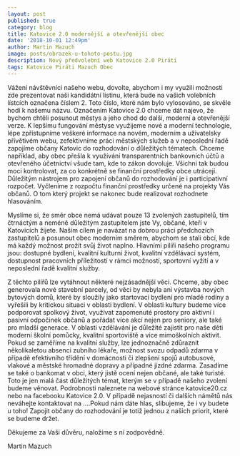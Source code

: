 ```yaml
---
layout: post
published: true
category: blog
title: Katovice 2.0 modernější a otevřenější obec
date: '2018-10-01 12:49pm'
author: Martin Mazuch
image: posts/obrazek-u-tohoto-postu.jpg
description: Nový předvolební web Katovice 2.0 Piráti
tags: Katovice Piráti Mazuch Obec
---
```


Vážení návštěvníci našeho webu, dovolte, abychom i my využili možnosti zde prezentovat naši
kandidátní listinu, která bude na vašich volebních lístcích označena číslem 2. Toto číslo,
které nám bylo vylosováno, se skvěle hodí k našemu názvu. Označením Katovice 2.0 chceme dát najevo,
že bychom chtěli posunout městys a jeho chod do další, moderní a otevřenější verze.
K lepšímu fungování městyse využijeme nové a moderní technologie, 
lépe zpřístupníme veškeré informace na novém, moderním a uživatelsky přívětivém webu,
zefektivníme práci městských služeb a v neposlední řadě zapojíme občany
Katovic do rozhodování o důležitých tématech. Chceme například,
aby obec přešla k využívání transparentních bankovních účtů a
otevřeného účetnictví všude tam, kde to zákon dovoluje. Všichni tak budou moci kontrolovat, za co konkrétně se finanční prostředky obce utrácejí. Důležitým nástrojem pro zapojení občanů do rozhodování je i participativní rozpočet. Vyčleníme z rozpočtu finanční prostředky určené  na projekty Vás občanů. O tom který projekt se nakonec bude realizovat rozhodnete hlasováním. 



Myslíme si, že směr obce nemá udávat pouze 13 zvolených zastupitelů, tím čtrnáctým a neméně důležitým zastupitelem jste Vy, občané, kteří v Katovicích žijete. Naším cílem je navázat na dobrou práci předchozích zastupitelů a posunout obec moderním směrem, abychom se stali obcí, kde má každý možnost prožít svůj život naplno. Hlavními pilíři našeho programu jsou: dostupné bydlení, kvalitní kulturní život, kvalitní vzdělávací systém, dostupnost pracovních příležitostí v rámci možností, sportovní vyžití a v neposlední řadě kvalitní služby.



Z těchto pilířů lze vytáhnout některé nejzásadnější věci. Chceme, aby obec generovala nové stavební parcely, od věci by nebyla ani výstavba nových bytových domů, které by sloužily jako startovací bydlení pro mladé rodiny a vyřešili by kritickou situaci v oblasti bydlení. V oblasti kultury budeme více podporovat spolkový život, využívat zapomenuté prostory pro aktivní i pasivní odpočinek občanů a pořádat více akcí nejen pro seniory, ale také pro mladší generace. V oblasti vzdělávání je důležité zajistit pro naše děti moderní školní pomůcky, kvalitní sportoviště a více mimoškolních aktivit.  Pokud se zaměříme na kvalitní služby, lze jednoznačně zdůraznit několikaletou absenci zubního lékaře, možnost svozu odpadů zdarma v případě efektivního třídění v domácnosti či zlepšení spojů autobusové, vlakové a městské hromadné dopravy a případné jízdné zdarma. Zasadíme se také o bankomat v obci, který jistě ocení nejen občané, ale také turisté. Toto je jen malá část důležitých témat, kterým se v případě našeho zvolení budeme věnovat. Podrobnosti naleznete na webové stránce katovice20.cz nebo na facebooku Katovice 2.0. V případě nejasností či dalších námětů nás neváhejte kontaktovat na ….Pokud nám dáte hlas, slibujeme, že i vy budete u toho! Zapojit občany do rozhodování je totiž jednou z našich priorit, které se budeme držet.



Děkujeme za Vaši důvěru, naložíme s ní zodpovědně.



Martin Mazuch
